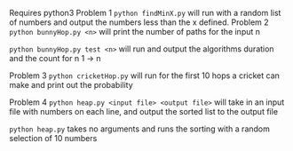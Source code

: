 

Requires python3
Problem 1
`python findMinX.py` will run with a random list of numbers and output the numbers less than the x defined. 
Problem 2
`python bunnyHop.py <n>` will print the number of paths for the input n 

`python bunnyHop.py test <n>` will run and output the algorithms duration and the count for n 1 -> n 

Problem 3
`python cricketHop.py` will run for the first 10 hops a cricket can make and print out the probability 

Problem 4 
`python heap.py <input file> <output file>` will take in an input file with numbers on each line, and output the sorted list to the output file 

`python heap.py` takes no arguments and runs the sorting with a random selection of 10 numbers 

